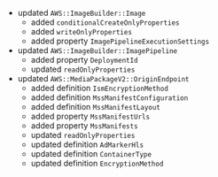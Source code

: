 - updated `AWS::ImageBuilder::Image`
  - added `conditionalCreateOnlyProperties`
  - added `writeOnlyProperties`
  - added property `ImagePipelineExecutionSettings`
- updated `AWS::ImageBuilder::ImagePipeline`
  - added property `DeploymentId`
  - updated `readOnlyProperties`
- updated `AWS::MediaPackageV2::OriginEndpoint`
  - added definition `IsmEncryptionMethod`
  - added definition `MssManifestConfiguration`
  - added definition `MssManifestLayout`
  - added property `MssManifestUrls`
  - added property `MssManifests`
  - updated `readOnlyProperties`
  - updated definition `AdMarkerHls`
  - updated definition `ContainerType`
  - updated definition `EncryptionMethod`
